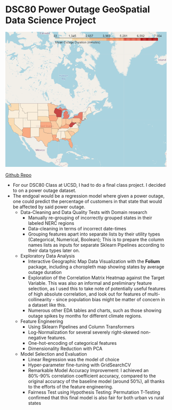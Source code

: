 # DSC80 Power Outage GeoSpatial Data Science Project

![](images/images_dsc80/mean_outage_duration_folium.png) 

[Github Repo](https://github.com/benduong2001/geospatial_power_outages)

* For our DSC80 Class at UCSD, I had to do a final class project. I decided to on a power outage dataset.
* The endgoal would be a regression model where given a power outage, one could predict the percentage of customers in that state that would be affected by said power outage. 
    * Data-Cleaning and Data Quality Tests with Domain research
        * Manually re-grouping of incorrectly grouped states in their labeled NERC regions
        * Data-cleaning in terms of incorrect date-times
        * Grouping features apart into separate lists by their utility types (Categorical, Numerical, Boolean); This is to prepare the column names lists as inputs for separate Sklearn Pipelines according to their data types later on.
    * Exploratory Data Analysis
        * Interactive Geographic Map Data Visualization with the **Folium** package, including a choropleth map showing states by average outage duration
        * Exploration of the Correlation Matrix Heatmap against the Target Variable. This was also an informal and preliminary feature selection, as I used this to take note of potentially useful features of high absolute correlation, and look out for features of multi-collinearity - since population bias might be matter of concern in a dataset like this.
        * Numerous other EDA tables and charts, such as those showing outage spikes by months for different climate regions.
    * Feature Engineering
        * Using Sklearn Pipelines and Column Transformers
        * Log-Normalization for several severely right-skewed non-negative features.
        * One-hot-encoding of categorical features
        * Dimensionality Reduction with PCA
    * Model Selection and Evaluation
        * Linear Regression was the model of choice
        * Hyper-parameter fine-tuning with GridSearchCV
        * Remarkable Model Accuracy Improvement: I achieved an 80%-90% correlation coefficient accuracy, compared to the original accuracy of the baseline model (around 50%), all thanks to the efforts of the feature engineering.
        * Fairness Test using Hypothesis Testing: Permutation T-Testing confirmed that this final model is also fair for both urban vs rural states   


